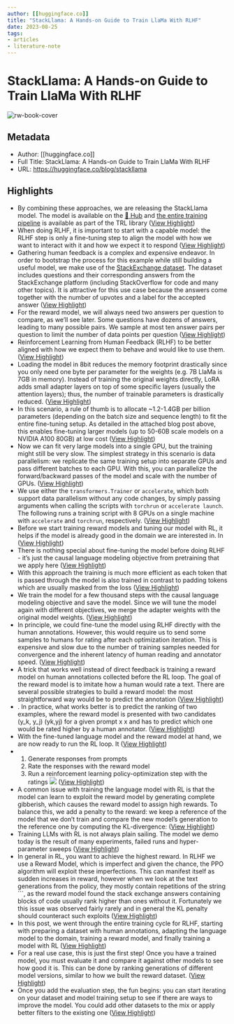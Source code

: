 ```yaml
---
author: [[huggingface.co]]
title: "StackLlama: A Hands-on Guide to Train LlaMa With RLHF"
date: 2023-08-25
tags: 
- articles
- literature-note
---
```

# StackLlama: A Hands-on Guide to Train LlaMa With RLHF

![rw-book-cover](https://huggingface.co/blog/assets/138_stackllama/thumbnail.png)

## Metadata
- Author: [[huggingface.co]]
- Full Title: StackLlama: A Hands-on Guide to Train LlaMa With RLHF
- URL: https://huggingface.co/blog/stackllama

## Highlights
- By combining these approaches, we are releasing the StackLlama model. The model is available on the [🤗 Hub](https://huggingface.co/trl-lib/llama-se-rl-peft) and [the entire training pipeline](https://huggingface.co/docs/trl/index) is available as part of the TRL library ([View Highlight](https://read.readwise.io/read/01gyt84nb87zkq2tfbgww5wgcy))
- When doing RLHF, it is important to start with a capable model: the RLHF step is only a fine-tuning step to align the model with how we want to interact with it and how we expect it to respond ([View Highlight](https://read.readwise.io/read/01gyt851xsnqs2xa5w2m4msajy))
- Gathering human feedback is a complex and expensive endeavor. In order to bootstrap the process for this example while still building a useful model, we make use of the [StackExchange dataset](https://huggingface.co/datasets/HuggingFaceH4/stack-exchange-preferences). The dataset includes questions and their corresponding answers from the StackExchange platform (including StackOverflow for code and many other topics). It is attractive for this use case because the answers come together with the number of upvotes and a label for the accepted answer ([View Highlight](https://read.readwise.io/read/01gyt85zykvrqyq8bsx99g9j3s))
- For the reward model, we will always need two answers per question to compare, as we’ll see later. Some questions have dozens of answers, leading to many possible pairs. We sample at most ten answer pairs per question to limit the number of data points per question ([View Highlight](https://read.readwise.io/read/01gyt8722yg1dbqcfkkp4vk4xe))
- Reinforcement Learning from Human Feedback (RLHF) to be better aligned with how we expect them to behave and would like to use them. ([View Highlight](https://read.readwise.io/read/01gy72ermqjjknbfskegxe24ac))
- Loading the model in 8bit reduces the memory footprint drastically since you only need one byte per parameter for the weights (e.g. 7B LlaMa is 7GB in memory). Instead of training the original weights directly, LoRA adds small adapter layers on top of some specific layers (usually the attention layers); thus, the number of trainable parameters is drastically reduced. ([View Highlight](https://read.readwise.io/read/01gyt88qyz71sjq81c4rnwf0rr))
- In this scenario, a rule of thumb is to allocate ~1.2-1.4GB per billion parameters (depending on the batch size and sequence length) to fit the entire fine-tuning setup. As detailed in the attached blog post above, this enables fine-tuning larger models (up to 50-60B scale models on a NVIDIA A100 80GB) at low cost ([View Highlight](https://read.readwise.io/read/01gyt894cbqaqw3w1strjdr3aj))
- Now we can fit very large models into a single GPU, but the training might still be very slow. The simplest strategy in this scenario is data parallelism: we replicate the same training setup into separate GPUs and pass different batches to each GPU. With this, you can parallelize the forward/backward passes of the model and scale with the number of GPUs. ([View Highlight](https://read.readwise.io/read/01gyt8a0as7rtr4qakdn6x38gg))
- We use either the `transformers.Trainer` or `accelerate`, which both support data parallelism without any code changes, by simply passing arguments when calling the scripts with `torchrun` or `accelerate launch`. The following runs a training script with 8 GPUs on a single machine with `accelerate` and `torchrun`, respectively. ([View Highlight](https://read.readwise.io/read/01gyt8ac2nepzpe3sv0a5fzzb2))
- Before we start training reward models and tuning our model with RL, it helps if the model is already good in the domain we are interested in. In ([View Highlight](https://read.readwise.io/read/01gyt8an9wkb44sdtsv0dnr3v2))
- There is nothing special about fine-tuning the model before doing RLHF - it’s just the causal language modeling objective from pretraining that we apply here ([View Highlight](https://read.readwise.io/read/01gyt8b9cawvhg8pmx3x3f4cs8))
- With this approach the training is much more efficient as each token that is passed through the model is also trained in contrast to padding tokens which are usually masked from the loss ([View Highlight](https://read.readwise.io/read/01gyt8bwtnkpssnchbd4169q9b))
- We train the model for a few thousand steps with the causal language modeling objective and save the model. Since we will tune the model again with different objectives, we merge the adapter weights with the original model weights. ([View Highlight](https://read.readwise.io/read/01gyt8cg8n90zp7gpfw2drfyyv))
- In principle, we could fine-tune the model using RLHF directly with the human annotations. However, this would require us to send some samples to humans for rating after each optimization iteration. This is expensive and slow due to the number of training samples needed for convergence and the inherent latency of human reading and annotator speed. ([View Highlight](https://read.readwise.io/read/01gyt8dcmvyq3gmn3rq9xj7nvf))
- A trick that works well instead of direct feedback is training a reward model on human annotations collected before the RL loop. The goal of the reward model is to imitate how a human would rate a text. There are several possible strategies to build a reward model: the most straightforward way would be to predict the annotation ([View Highlight](https://read.readwise.io/read/01gyt8dvmwppen9e6wy0kynvt0))
- . In practice, what works better is to predict the ranking of two examples, where the reward model is presented with two candidates (y_k, y_j) (yk​,yj​) for a given prompt x x and has to predict which one would be rated higher by a human annotator. ([View Highlight](https://read.readwise.io/read/01gyt8e2r31abt08xrtm7j9py7))
- With the fine-tuned language model and the reward model at hand, we are now ready to run the RL loop. It ([View Highlight](https://read.readwise.io/read/01gyt8f3zkqftgeew5mtxzp3rg))
- 1. Generate responses from prompts
  2. Rate the responses with the reward model
  3. Run a reinforcement learning policy-optimization step with the ratings
  ![](https://huggingface.co/datasets/trl-internal-testing/example-images/resolve/main/blog/stackllama/trl_loop.png) ([View Highlight](https://read.readwise.io/read/01gyt8f838bj5gsbtxxdeg787g))
- A common issue with training the language model with RL is that the model can learn to exploit the reward model by generating complete gibberish, which causes the reward model to assign high rewards. To balance this, we add a penalty to the reward: we keep a reference of the model that we don’t train and compare the new model’s generation to the reference one by computing the KL-divergence: ([View Highlight](https://read.readwise.io/read/01gyt8ga0x0q7tm6qkacmsc9bm))
- Training LLMs with RL is not always plain sailing. The model we demo today is the result of many experiments, failed runs and hyper-parameter sweeps ([View Highlight](https://read.readwise.io/read/01gyt8j75xh8b2174s9a53hsw9))
- In general in RL, you want to achieve the highest reward. In RLHF we use a Reward Model, which is imperfect and given the chance, the PPO algorithm will exploit these imperfections. This can manifest itself as sudden increases in reward, however when we look at the text generations from the policy, they mostly contain repetitions of the string ```, as the reward model found the stack exchange answers containing blocks of code usually rank higher than ones without it. Fortunately we this issue was observed fairly rarely and in general the KL penalty should counteract such exploits ([View Highlight](https://read.readwise.io/read/01gyt8jxpwgqg3tva600sd3c1v))
- In this post, we went through the entire training cycle for RLHF, starting with preparing a dataset with human annotations, adapting the language model to the domain, training a reward model, and finally training a model with RL ([View Highlight](https://read.readwise.io/read/01gyt8kt0pj9jmb61n90antd12))
- For a real use case, this is just the first step! Once you have a trained model, you must evaluate it and compare it against other models to see how good it is. This can be done by ranking generations of different model versions, similar to how we built the reward dataset. ([View Highlight](https://read.readwise.io/read/01gyt8m78xqyf9xkhvk2fj5v3z))
- Once you add the evaluation step, the fun begins: you can start iterating on your dataset and model training setup to see if there are ways to improve the model. You could add other datasets to the mix or apply better filters to the existing one ([View Highlight](https://read.readwise.io/read/01gyt8mkxdmxfrvhgcpkz2d1rn))
